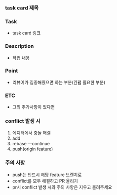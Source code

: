 ### task card 제목

### Task

- task card 링크

### Description

- 작업 내용

### Point

- 리뷰어가 집중해줬으면 하는 부분(컨펌 필요한 부분)

### ETC

- 그외 추가사항이 있다면

### conflict 발생 시

1. 에디터에서 충돌 해결
2. add
3. rebase —continue
4. push(origin feature)

### 주의 사항

- push는 반드시 해당 feature 브랜치로
- conflict를 모두 해결하고 PR 올리기
- pr시 conflict 발생 시와 주의 사항은 지우고 올려주세요
